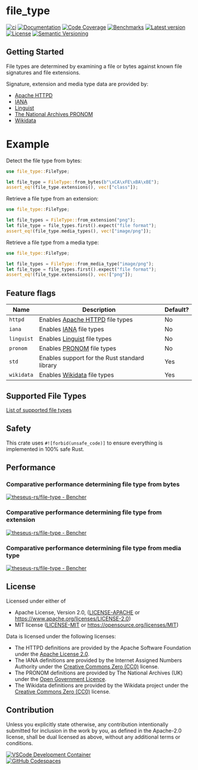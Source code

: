 # file_type

[![ci](https://github.com/theseus-rs/file-type/actions/workflows/ci.yml/badge.svg?branch=main)](https://github.com/theseus-rs/file-type/actions/workflows/ci.yml)
[![Documentation](https://docs.rs/file_type/badge.svg)](https://docs.rs/file_type)
[![Code Coverage](https://codecov.io/gh/theseus-rs/file-type/branch/main/graph/badge.svg)](https://codecov.io/gh/theseus-rs/file-type)
[![Benchmarks](https://img.shields.io/badge/%F0%9F%90%B0_bencher-enabled-6ec241)](https://bencher.dev/perf/theseus-rs-file-type)
[![Latest version](https://img.shields.io/crates/v/file_type.svg)](https://crates.io/crates/file_type)
[![License](https://img.shields.io/crates/l/file_type)](https://github.com/theseus-rs/file-type#license)
[![Semantic Versioning](https://img.shields.io/badge/%E2%9A%99%EF%B8%8F_SemVer-2.0.0-blue)](https://semver.org/spec/v2.0.0.html)

## Getting Started

File types are determined by examining a file or bytes against known file
signatures and file extensions.

Signature, extension and media type data are provided by:

* [Apache HTTPD](https://github.com/apache/httpd/blob/trunk/docs/conf/mime.types)
* [IANA](https://www.iana.org/assignments/media-types/media-types.xml)
* [Linguist](https://github.com/github-linguist/linguist/blob/main/lib/linguist/languages.yml)
* [The National Archives PRONOM](https://www.nationalarchives.gov.uk/pronom/)
* [Wikidata](https://www.wikidata.org/wiki/Wikidata:WikiProject_Informatics/Structures/File_formats/List)

# Example

Detect the file type from bytes:

```rust
use file_type::FileType;

let file_type = FileType::from_bytes(b"\xCA\xFE\xBA\xBE");
assert_eq!(file_type.extensions(), vec!["class"]);
```

Retrieve a file type from an extension:

```rust
use file_type::FileType;

let file_types = FileType::from_extension("png");
let file_type = file_types.first().expect("file format");
assert_eq!(file_type.media_types(), vec!["image/png"]);
```

Retrieve a file type from a media type:

```rust
use file_type::FileType;

let file_types = FileType::from_media_type("image/png");
let file_type = file_types.first().expect("file format");
assert_eq!(file_type.extensions(), vec!["png"]);
```

## Feature flags

| Name       | Description                                                                                                                | Default? |
|------------|----------------------------------------------------------------------------------------------------------------------------|----------|
| `httpd`    | Enables [Apache HTTPD](https://github.com/apache/httpd/blob/trunk/docs/conf/mime.types) file types                         | No       |
| `iana`     | Enables [IANA](https://www.iana.org/assignments/media-types/media-types.xml) file types                                    | No       |
| `linguist` | Enables [Linguist](https://github.com/github-linguist/linguist/blob/main/lib/linguist/languages.yml) file types            | No       |
| `pronom`   | Enables [PRONOM](https://www.nationalarchives.gov.uk/PRONOM) file types                                                    | No       |
| `std`      | Enables support for the Rust standard library                                                                              | Yes      |
| `wikidata` | Enables [Wikidata](https://www.wikidata.org/wiki/Wikidata:WikiProject_Informatics/Structures/File_formats/List) file types | Yes      |

## Supported File Types

[List of supported file types](https://github.com/theseus-rs/file-type/blob/main/FILETYPES.md)

## Safety

This crate uses `#![forbid(unsafe_code)]` to ensure everything is implemented in 100% safe Rust.

## Performance

### Comparative performance determining file type from bytes

<a href="https://bencher.dev/perf/theseus-rs-file-type?lower_value=false&upper_value=false&lower_boundary=false&upper_boundary=false&x_axis=date_time&branches=e6bda651-ab44-4c6b-8db6-5b495b43ea40&testbeds=4927da7e-2d56-48e6-a579-d78b3787c104&benchmarks=bdf821ff-e1df-478f-923c-6dd28c4509e1%2C709db97a-d220-48b7-996a-2ee7cf2944bd%2Cfa2bef70-dfd4-4834-bbc9-eb3e30af67e5%2C2dc8c116-c6dc-4337-a12e-358b218f67ba&measures=670fcc74-764a-40b6-8cd2-93076b6cc17d&start_time=1736272317659&end_time=1743529917659&tab=plots&plots_search=5c1412b7-4e16-42c0-acb7-9d8c899f6e05&key=true&reports_per_page=4&branches_per_page=8&testbeds_per_page=8&benchmarks_per_page=8&plots_per_page=8&reports_page=1&branches_page=1&testbeds_page=1&benchmarks_page=1&plots_page=1&utm_medium=share&utm_source=bencher&utm_content=img&utm_campaign=perf%2Bimg&utm_term=theseus-rs-file-type"><img src="https://api.bencher.dev/v0/projects/theseus-rs-file-type/perf/img?branches=e6bda651-ab44-4c6b-8db6-5b495b43ea40&heads=&testbeds=4927da7e-2d56-48e6-a579-d78b3787c104&benchmarks=bdf821ff-e1df-478f-923c-6dd28c4509e1%2C709db97a-d220-48b7-996a-2ee7cf2944bd%2Cfa2bef70-dfd4-4834-bbc9-eb3e30af67e5%2C2dc8c116-c6dc-4337-a12e-358b218f67ba&measures=670fcc74-764a-40b6-8cd2-93076b6cc17d&start_time=1736272317659&end_time=1743529917659" title="theseus-rs/file-type" alt="theseus-rs/file-type - Bencher" /></a>

### Comparative performance determining file type from extension

<a href="https://bencher.dev/perf/theseus-rs-file-type?lower_value=false&upper_value=false&lower_boundary=false&upper_boundary=false&x_axis=date_time&branches=e6bda651-ab44-4c6b-8db6-5b495b43ea40&testbeds=4927da7e-2d56-48e6-a579-d78b3787c104&benchmarks=5ea43253-b368-4799-b6bd-a08556196456%2C2328df4a-c516-403c-bc84-2b7c7ee0a0fa&measures=670fcc74-764a-40b6-8cd2-93076b6cc17d&start_time=1736357094393&tab=plots&plots_search=f1500077-7e42-4ded-b658-8dd1f35205d1&key=true&reports_per_page=4&branches_per_page=8&testbeds_per_page=8&benchmarks_per_page=8&plots_per_page=8&reports_page=1&branches_page=1&testbeds_page=1&benchmarks_page=1&plots_page=1&utm_medium=share&utm_source=bencher&utm_content=img&utm_campaign=perf%2Bimg&utm_term=theseus-rs-file-type"><img src="https://api.bencher.dev/v0/projects/theseus-rs-file-type/perf/img?branches=e6bda651-ab44-4c6b-8db6-5b495b43ea40&heads=&testbeds=4927da7e-2d56-48e6-a579-d78b3787c104&benchmarks=5ea43253-b368-4799-b6bd-a08556196456%2C2328df4a-c516-403c-bc84-2b7c7ee0a0fa&measures=670fcc74-764a-40b6-8cd2-93076b6cc17d&start_time=1736357094393" title="theseus-rs/file-type" alt="theseus-rs/file-type - Bencher" /></a>

### Comparative performance determining file type from media type

<a href="https://bencher.dev/perf/theseus-rs-file-type?lower_value=false&upper_value=false&lower_boundary=false&upper_boundary=false&x_axis=date_time&branches=e6bda651-ab44-4c6b-8db6-5b495b43ea40&testbeds=4927da7e-2d56-48e6-a579-d78b3787c104&benchmarks=65468a2b-b06d-4c15-9491-694934dbd036%2C7d89adc9-2bf0-4449-9923-73e1ea4eabd8&measures=670fcc74-764a-40b6-8cd2-93076b6cc17d&start_time=1736357094389&tab=plots&plots_search=f564a523-53a7-491f-a650-7097249dc2cb&key=true&reports_per_page=4&branches_per_page=8&testbeds_per_page=8&benchmarks_per_page=8&plots_per_page=8&reports_page=1&branches_page=1&testbeds_page=1&benchmarks_page=1&plots_page=1&utm_medium=share&utm_source=bencher&utm_content=img&utm_campaign=perf%2Bimg&utm_term=theseus-rs-file-type"><img src="https://api.bencher.dev/v0/projects/theseus-rs-file-type/perf/img?branches=e6bda651-ab44-4c6b-8db6-5b495b43ea40&heads=&testbeds=4927da7e-2d56-48e6-a579-d78b3787c104&benchmarks=65468a2b-b06d-4c15-9491-694934dbd036%2C7d89adc9-2bf0-4449-9923-73e1ea4eabd8&measures=670fcc74-764a-40b6-8cd2-93076b6cc17d&start_time=1736357094389" title="theseus-rs/file-type" alt="theseus-rs/file-type - Bencher" /></a>

## License

Licensed under either of

* Apache License, Version 2.0, ([LICENSE-APACHE](LICENSE-APACHE) or https://www.apache.org/licenses/LICENSE-2.0)
* MIT license ([LICENSE-MIT](LICENSE-MIT) or https://opensource.org/licenses/MIT)

Data is licensed under the following licenses:

* The HTTPD definitions are provided by the Apache Software Foundation under the
  [Apache License 2.0](https://github.com/apache/httpd/blob/trunk/LICENSE).
* The IANA definitions are provided by the Internet Assigned Numbers Authority under the
  [Creative Commons Zero (CC0)](https://www.iana.org/help/licensing-terms) license.
* The PRONOM definitions are provided by The National Archives (UK) under the
  [Open Government Licence](https://www.nationalarchives.gov.uk/doc/open-government-licence/version/3/).
* The Wikidata definitions are provided by the Wikidata project under the
  [Creative Commons Zero (CC0)](https://www.wikidata.org/wiki/Wikidata:Licensing) license.

## Contribution

Unless you explicitly state otherwise, any contribution intentionally submitted
for inclusion in the work by you, as defined in the Apache-2.0 license, shall be dual licensed as above, without any
additional terms or conditions.

<a href="https://vscode.dev/redirect?url=vscode://ms-vscode-remote.remote-containers/cloneInVolume?url=https://github.com/theseus-rs/file-type">
<img
  src="https://img.shields.io/static/v1?label=VSCode%20Development%20Container&logo=visualstudiocode&message=Open&color=orange"
  alt="VSCode Development Container"
/>
</a>
<br/>
<a href="https://github.dev/theseus-rs/file-type">
<img
  src="https://img.shields.io/static/v1?label=GitHub%20Codespaces&logo=github&message=Open&color=orange"
  alt="GitHub Codespaces"
/>
</a>
